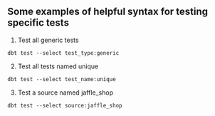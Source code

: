 ## Some examples of helpful syntax for testing specific tests

1. Test all generic tests

```
dbt test --select test_type:generic
```

2. Test all tests named unique

```
dbt test --select test_name:unique
```

3. Test a source named jaffle_shop

```
dbt test --select source:jaffle_shop
```